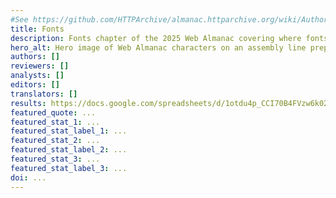 ```yaml
---
#See https://github.com/HTTPArchive/almanac.httparchive.org/wiki/Authors'-Guide#metadata-to-add-at-the-top-of-your-chapters
title: Fonts
description: Fonts chapter of the 2025 Web Almanac covering where fonts are loaded from, font formats, font loading performance, variable fonts, and color fonts.
hero_alt: Hero image of Web Almanac characters on an assembly line preparing various F letters in various styles and shapes.
authors: []
reviewers: []
analysts: []
editors: []
translators: []
results: https://docs.google.com/spreadsheets/d/1otdu4p_CCI70B4FVzw6k02frStsPMrQoFu7jUim_0Bg/edit
featured_quote: ...
featured_stat_1: ...
featured_stat_label_1: ...
featured_stat_2: ...
featured_stat_label_2: ...
featured_stat_3: ...
featured_stat_label_3: ...
doi: ...
---
```

